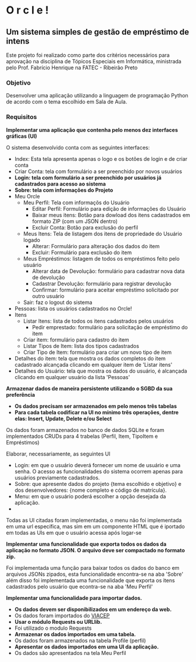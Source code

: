 
<h1> O r c l e !</h1>

<h2>Um sistema simples de gestão de empréstimo de intens</h2>

<p>Este projeto foi realizado como parte dos critérios necessários para aprovação na disciplina de Tópicos Especiais em Informática, ministrada pelo Prof. Fabrício Henrique na FATEC - Ribeirão Preto
</p>

<h3>Objetivo</h3>
<p>Desenvolver uma aplicação utilizando a linguagem de programação Python de acordo com o tema escolhido em Sala de Aula.</p>

<h3> Requisitos </h3>
<strong><p>Implementar uma aplicação que contenha pelo menos dez interfaces gráficas (UI)</p></strong>
<p>O sistema desenvolvido conta com as seguintes interfaces:
<ul>
    <li> Index: Esta tela apresenta apenas o logo e os botões de login e de criar conta</li>
    <li> Criar Conta: tela com formulário a ser preenchido por novos usuários</li>
    <strong><li> Login: tela com formulário a ser preenchido por usuários já cadastrados para acesso ao sistema</li></strong>
    <strong><li> Sobre: tela com informações do Projeto</li></strong>
    <li>Meu Orcle
        <ul>
            <li>Meu Perfil: Tela com informaçõs do Usuário
                <ul>
                    <li>Editar Perfil: Formulário para edição de informações do Usuário</li>
                    <li>Baixar meus itens: Botão para dowload dos itens cadastrados em formato ZIP (com um JSON dentro)</li>
                    <li>Excluir Conta: Botão para exclusão do perfil</li>
                </ul>
            </li>
            <li>Meus Itens: Tela de listagem dos itens de propriedade do Usuário logado
                <ul>
                    <li>Alterar: Formulário para alteração dos dados do item</li>
                    <li>Excluir: Formulário para exclusão do item</li>
                </ul>
            </li>
            <li>Meus Empréstimos: listagem de todos os empréstimos feito pelo usuário
                <ul>
                    <li>Alterar data de Devolução: formulário para cadastrar nova data de devolução</li>
                    <li>Cadastrar Devolução: formulário para registrar devolução</li>
                    <li>Confirmar: formulário para aceitar empréstimo solicitado por outro usuário</li>
                </ul>
            </li>
            <li>Sair: faz o logout do sistema</li>
    </ul></li>
    <li>Pessoas: lista os usuários cadastrados no Orcle!</li>
    <li>Itens
        <ul>
            <li>Listar Itens: lista de todos os itens cadastrados pelos usuários
                <ul><li>Pedir emprestado: formulário para solicitação de empréstimo do item</li></ul>
            </li>
            <li>Criar item: formulário para cadastro do item</li>
            <li>Listar Tipos de Item: lista dos tipos cadastrados</li>
            <li>Criar Tipo de Item: formulário para criar um novo tipo de item</li>
        </ul>
    </li>
    <li>Detalhes do item: tela que mostra os dados completos do item cadastrado alcançada clicando em qualquer item de 'Listar itens'</li>
    <li>Detalhes do Usuário: tela que mostra os dados do usuário, é alcançada clicando em qualquer usuário da lista 'Pessoas'</li>
</ul>
</p>
<strong> <p>Armazenar dados de maneira persistente utilizando o SGBD da sua preferência</p>
    <ul>
        <li>Os dados precisam ser armazenados em pelo menos três tabelas</li>
        <li>Para cada tabela codificar na UI no mínimo três operações, dentre elas: Insert, Update, Delete e/ou Select</li>
    </ul></strong>
    
<p>Os dados foram armazenados no banco de dados SQLite e foram implementados CRUDs para 4 trabelas (Perfil, Item, TipoItem e Empréstimos)</p>
<p>Elaborar, necessariamente, as seguintes UI
<ul>
<li>Login: em que o usuário deverá fornecer um nome de usuário e uma senha. O acesso as funcionalidades do sistema ocorrem apenas para usuários previamente cadastrados.</li>
<li>Sobre: que apresente dados do projeto {tema escolhido e objetivo} e dos desenvolvedores: {nome completo e código de matrícula}.</li>
<li>Menu: em que o usuário poderá escolher a opção desejada da aplicação.<li>
</ul></p>
<p>Todas as UI citadas foram implementadas, o menu não foi implementada em uma url específica, mas sim em um componente HTML que é iportado em todas as UIs em que o usuário acessa após logar-se</p>
<strong><p>Implementar uma funcionalidade que exporta todos os dados da aplicação no formato JSON. O arquivo deve ser compactado no formato zip.</p></strong>
<p>Foi implementada uma função para baixar todos os dados do banco em arquivos JSONs zipados, esta funcionalidade encontra-se na aba 'Sobre' além disso foi implementada uma funcionalidade que exporta os itens cadastrados pelo usuário que econtra-se na aba 'Meu Perfil'</p>
<strong><p>Implementar uma funcionalidade para importar dados.</p></strong>
<ul>
<strong><li>Os dados devem ser disponibilizados em um endereço da web.</li></strong>
    <li>Os dados foram importados do <a href="https://viacep.com.br/">VIACEP</a></li>
<strong><li>Usar o módulo Requests ou URLlib.</li></strong>
        <li>Foi utilizado o modulo Requests</li>
<strong><li>Armazenar os dados importados em uma tabela.</li></strong>
        <li>Os dados foram armazenados na tabela Profile (perfil)</li>
<strong><li>Apresentar os dados importados em uma UI da aplicação.</li></strong>
        <li>Os dados são apresentados na tela Meu Perfil</li>
</ul>
    
   

